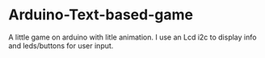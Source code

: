 # Arduino-Text-based-game
A little game on arduino with litle animation. I use an Lcd i2c to display info and leds/buttons for user input.
